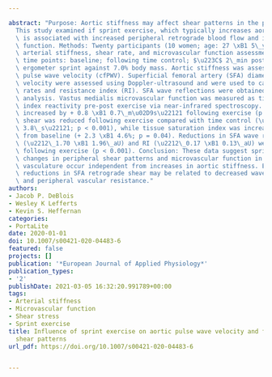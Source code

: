 ---
abstract: "Purpose: Aortic stiffness may affect shear patterns in the peripheral vasculature.\_\
  This study examined if sprint exercise, which typically increases aortic stiffness\
  \ is associated with increased peripheral retrograde blood flow and impaired microvascular\
  \ function. Methods: Twenty participants (10 women; age: 27 \xB1 5\_years) underwent\
  \ arterial stiffness, shear rate, and microvascular function assessment at three\
  \ time points: baseline; following time control; $\u223C$ 2\_min post a 30-s cycle\
  \ ergometer sprint against 7.0% body mass. Aortic stiffness was assessed using carotid-femoral\
  \ pulse wave velocity (cfPWV). Superficial femoral artery (SFA) diameter and blood\
  \ velocity were assessed using Doppler-ultrasound and were used to calculate shear\
  \ rates and resistance index (RI). SFA wave reflections were obtained via wave intensity\
  \ analysis. Vastus medialis microvascular function was measured as tissue saturation\
  \ index reactivity pre-post exercise via near-infrared spectroscopy. Results: cfPWV\
  \ increased by + 0.8 \xB1 0.7\_m\u02D9s\u22121 following exercise (p < 0.001). Retrograde\
  \ shear was reduced following exercise compared with time control (\u2212\_4.9 \xB1\
  \ 3.8\_s\u22121; p < 0.001), while tissue saturation index was increased post-exercise\
  \ from baseline (+ 2.3 \xB1 4.6%; p = 0.04). Reductions in SFA wave reflections\
  \ (\u2212\_1.70 \xB1 1.96\_aU) and RI (\u2212\_0.17 \xB1 0.13\_aU) were also noted\
  \ following exercise (p < 0.001). Conclusion: These data suggest sprint exercise-mediated\
  \ changes in peripheral shear patterns and microvascular function in the exercised\
  \ vasculature occur independent from increases in aortic stiffness. Exercise-induced\
  \ reductions in SFA retrograde shear may be related to decreased wave reflections\
  \ and peripheral vascular resistance."
authors:
- Jacob P. DeBlois
- Wesley K Lefferts
- Kevin S. Heffernan
categories:
- PortaLite
date: 2020-01-01
doi: 10.1007/s00421-020-04483-6
featured: false
projects: []
publication: '*European Journal of Applied Physiology*'
publication_types:
- '2'
publishDate: 2021-03-05 16:32:20.991789+00:00
tags:
- Arterial stiffness
- Microvascular function
- Shear stress
- Sprint exercise
title: Influence of sprint exercise on aortic pulse wave velocity and femoral artery
  shear patterns
url_pdf: https://doi.org/10.1007/s00421-020-04483-6

---
